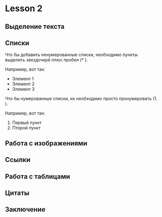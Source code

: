 # Lesson 2 

## Выделение текста

## Списки 

 Что бы добавить ненумерованные списки, необходимо пункты выделить звездочкрй плюс пробел (* ). 
 
 Например, вот так:
 * Элемент 1
 * Элемент 2
 * Элемент 3

 Что бы нумерованные списки, их необходимо просто пронумеровать (1. ).

 Например, вот так: 
1. Первый пункт
2. Пторой пункт
 
 ##  Работа с изображениями 

 ## Ссылки

 ## Работа с таблицами 

 ## Цитаты 

 ##  Заключение 

 

